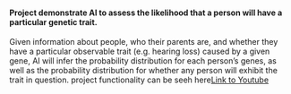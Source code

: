 #### Project demonstrate AI to assess the likelihood that a person will have a particular genetic trait.

Given information about people, who their parents are, and whether they have a particular observable trait (e.g. hearing loss) caused by a given gene,  AI will infer the probability distribution for each person’s genes, as well as the probability distribution for whether any person will exhibit the trait in question.
project functionality can be seeh here[Link to Youtube](https://youtu.be/xURrSwOEH7w)
